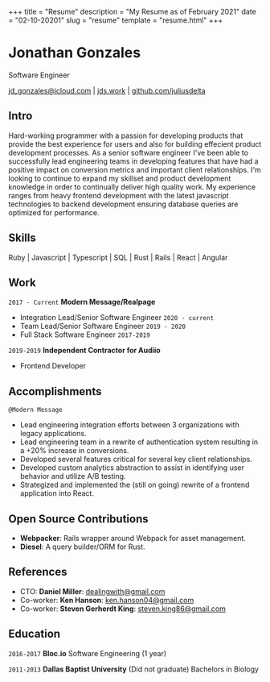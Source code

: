 +++
title = "Resume"
description = "My Resume as of February 2021"
date = "02-10-20201"
slug = "resume"
template = "resume.html"
+++

# Jonathan Gonzales
Software Engineer

<div id="webaddress">
  <a href="jd_gonzales@icloud.com">jd_gonzales@icloud.com</a> | <a href="/">jds.work</a> | <a href="https://github.com/juliusdelta" target="_blank">github.com/juliusdelta</a>
</div>

## Intro
Hard-working programmer with a passion for developing products that provide the best experience for users and also for building
effecient product development processes. As a senior software engineer I've been able to successfully lead engineering teams in
developing features that have had a positive impact on conversion metrics and important client relationships. I'm looking to continue to
expand my skillset and product development knowledge in order to continually deliver high quality work. My experience ranges from heavy
frontend development with the latest javascript technologies to backend development ensuring database queries are optimized for performance.

## Skills
Ruby | Javascript | Typescript | SQL | Rust | Rails | React | Angular

## Work

`2017 - Current`
__Modern Message/Realpage__

- Integration Lead/Senior Software Engineer
`2020 - current`
- Team Lead/Senior Software Engineer
`2019 - 2020`
- Full Stack Software Engineer
`2017-2019`

`2019-2019`
__Independent Contractor for Audiio__
- Frontend Developer

## Accomplishments
`@Modern Message`
- Lead engineering integration efforts between 3 organizations with legacy applications.
- Lead engineering team in a rewrite of authentication system resulting in a +20% increase in conversions.
- Developed several features critical for several key client relationships.
- Developed custom analytics abstraction to assist in identifying user behavior and utilize A/B testing.
- Strategized and implemented the (still on going) rewrite of a frontend application into React.

## Open Source Contributions
- __Webpacker__: Rails wrapper around Webpack for asset management.
- __Diesel__: A query builder/ORM for Rust.

## References
- CTO: __Daniel Miller__: dealingwith@gmail.com
- Co-worker: __Ken Hanson__: ken.hanson04@gmail.com
- Co-worker: __Steven Gerherdt King__: steven.king86@gmail.com

## Education
`2016-2017`
__Bloc.io__
Software Engineering (1 year)

`2011-2013`
__Dallas Baptist University__
(Did not graduate)
Bachelors in Biology


